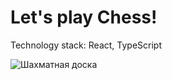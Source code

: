 # Let's play Chess!

Technology stack: React, TypeScript

![Шахматная доска](https://github.com/egorchh/chess/blob/dev/assets/1.png?raw=true)
